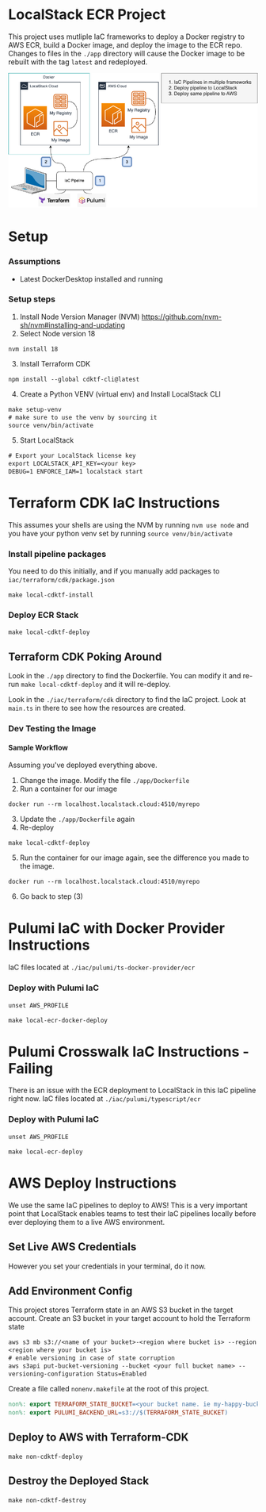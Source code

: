 # LocalStack ECR Project

This project uses mutliple IaC frameworks to deploy a Docker registry to AWS ECR, build a Docker image,
and deploy the image to the ECR repo. Changes to files in the `./app` directory will cause the Docker
image to be rebuilt with the tag `latest` and redeployed.

!["Sample"](./docs/img/solution-diags.png "Sample")

# Setup

### Assumptions

- Latest DockerDesktop installed and running

### Setup steps

1. Install Node Version Manager (NVM)
   https://github.com/nvm-sh/nvm#installing-and-updating
2. Select Node version 18

```shell
nvm install 18
```

3. Install Terraform CDK

```shell
npm install --global cdktf-cli@latest
```

4. Create a Python VENV (virtual env) and Install LocalStack CLI

```shell
make setup-venv
# make sure to use the venv by sourcing it
source venv/bin/activate
```

5. Start LocalStack

```shell
# Export your LocalStack license key
export LOCALSTACK_API_KEY=<your key>
DEBUG=1 ENFORCE_IAM=1 localstack start
```

# Terraform CDK IaC Instructions

This assumes your shells are using the NVM by running `nvm use node` and you have your python venv set by
running `source venv/bin/activate`

### Install pipeline packages

You need to do this initially, and if you manually add packages to `iac/terraform/cdk/package.json`

```shell
make local-cdktf-install
```

### Deploy ECR Stack

```shell
make local-cdktf-deploy
```

## Terraform CDK Poking Around

Look in the `./app` directory to find the Dockerfile. You can modify it and re-run `make local-cdktf-deploy` and it will
re-deploy.

Look in the `./iac/terraform/cdk` directory to find the IaC project. Look at `main.ts` in there to see how the resources
are created.

### Dev Testing the Image

#### Sample Workflow

Assuming you've deployed everything above.

1. Change the image. Modify the file `./app/Dockerfile`
2. Run a container for our image

```shell
docker run --rm localhost.localstack.cloud:4510/myrepo
```

3. Update the `./app/Dockerfile` again
4. Re-deploy

```shell 
make local-cdktf-deploy
```

5. Run the container for our image again, see the difference you made to the image.

```shell
docker run --rm localhost.localstack.cloud:4510/myrepo
```

6. Go back to step (3)

# Pulumi IaC with Docker Provider Instructions

IaC files located at `./iac/pulumi/ts-docker-provider/ecr`

### Deploy with Pulumi IaC

```shell
unset AWS_PROFILE
```

```shell
make local-ecr-docker-deploy
```

# Pulumi Crosswalk IaC Instructions - Failing

There is an issue with the ECR deployment to LocalStack in this IaC pipeline right now.
IaC files located at `./iac/pulumi/typescript/ecr`

### Deploy with Pulumi IaC

```shell
unset AWS_PROFILE
```

```shell
make local-ecr-deploy
```

# AWS Deploy Instructions

We use the same IaC pipelines to deploy to AWS! This is a very important point that LocalStack enables teams
to test their IaC pipelines locally before ever deploying them to a live AWS environment.

## Set Live AWS Credentials

However you set your credentials in your terminal, do it now.

## Add Environment Config

This project stores Terraform state in an AWS S3 bucket in the target account.
Create an S3 bucket in your target account to hold the Terraform state

```shell
aws s3 mb s3://<name of your bucket>-<region where bucket is> --region <region where your bucket is>
# enable versioning in case of state corruption
aws s3api put-bucket-versioning --bucket <your full bucket name> --versioning-configuration Status=Enabled
```

Create a file called `nonenv.makefile` at the root of this project.

```makefile
non%: export TERRAFORM_STATE_BUCKET=<your bucket name. ie my-happy-bucket-us-west-2>
non%: export PULUMI_BACKEND_URL=s3://$(TERRAFORM_STATE_BUCKET)
```

## Deploy to AWS with Terraform-CDK

```shell
make non-cdktf-deploy
```

## Destroy the Deployed Stack

```shell
make non-cdktf-destroy
```